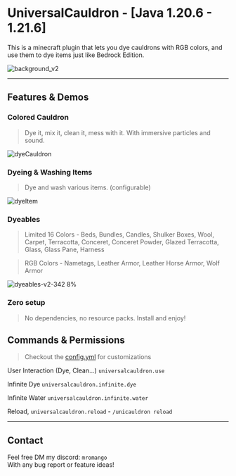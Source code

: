 # UniversalCauldron - [Java 1.20.6 - 1.21.6]

This is a minecraft plugin that lets you dye cauldrons with RGB colors, and use them to dye items just like Bedrock
Edition.

![background_v2](https://github.com/user-attachments/assets/b6dcec3c-a8d6-45ff-a557-2e1dc9fa6b85)

---

## Features & Demos

### Colored Cauldron

> Dye it, mix it, clean it, mess with it. With immersive particles and sound.

![dyeCauldron](https://github.com/user-attachments/assets/30117c5b-b84b-4ce6-8df8-8ebe2ca67a5e)

### Dyeing & Washing Items

> Dye and wash various items. (configurable)

![dyeItem](https://github.com/user-attachments/assets/025a4f6c-6528-4633-b3fd-619764ee0773)

### Dyeables

> Limited 16 Colors - Beds, Bundles, Candles, Shulker Boxes, Wool, Carpet, Terracotta, Conceret, Conceret Powder, Glazed
> Terracotta, Glass, Glass Pane, Harness

> RGB Colors - Nametags, Leather Armor, Leather Horse Armor, Wolf Armor

![dyeables-v2-342 8%](https://github.com/user-attachments/assets/c703c924-4372-4e69-9b3d-a35aa2dbf787)

### Zero setup

> No dependencies, no resource packs. Install and enjoy!

## Commands & Permissions

> Checkout the [config.yml](https://github.com/Hinogo2210/UniversalCauldron/blob/master/src/main/resources/config.yml)
> for customizations

User Interaction (Dye, Clean…) `universalcauldron.use`

Infinite Dye `universalcauldron.infinite.dye`

Infinite Water `universalcauldron.infinite.water`

Reload, `universalcauldron.reload` - `/unicauldron reload`
  
---

## Contact

Feel free DM my discord: `mromango`<br>
With any bug report or feature ideas!









